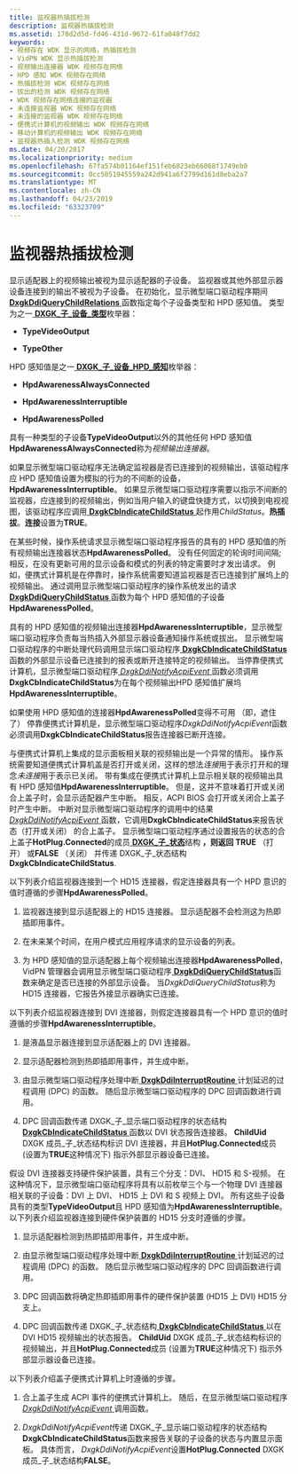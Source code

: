 ```yaml
---
title: 监视器热插拔检测
description: 监视器热插拔检测
ms.assetid: 170d2d5d-fd46-431d-9672-61fa048f7dd2
keywords:
- 视频存在 WDK 显示的网络，热插拔检测
- VidPN WDK 显示热插拔检测
- 视频输出连接器 WDK 视频存在网络
- HPD 感知 WDK 视频存在网络
- 热插拔检测 WDK 视频存在网络
- 拔出的检测 WDK 视频存在网络
- WDK 视频存在网络连接的监视器
- 未连接监视器 WDK 视频存在网络
- 未连接的监视器 WDK 视频存在网络
- 便携式计算机的视频输出 WDK 视频存在网络
- 移动计算机的视频输出 WDK 视频存在网络
- 监视器热插入检测 WDK 视频存在网络
ms.date: 04/20/2017
ms.localizationpriority: medium
ms.openlocfilehash: 67fa574b01164ef151feb6823eb66068f1749eb0
ms.sourcegitcommit: 0cc5051945559a242d941a6f2799d161d8eba2a7
ms.translationtype: MT
ms.contentlocale: zh-CN
ms.lasthandoff: 04/23/2019
ms.locfileid: "63323709"
---
```

# <a name="monitor-hot-plug-detection"></a>监视器热插拔检测


显示适配器上的视频输出被视为显示适配器的子设备。 监视器或其他外部显示器设备连接到的输出不被视为子设备。 在初始化，显示微型端口驱动程序期间[ **DxgkDdiQueryChildRelations** ](https://msdn.microsoft.com/library/windows/hardware/ff559750)函数指定每个子设备类型和 HPD 感知值。 类型为之一[ **DXGK\_子\_设备\_类型**](https://msdn.microsoft.com/library/windows/hardware/ff561008)枚举器：

-   **TypeVideoOutput**

-   **TypeOther**

HPD 感知值是之一[ **DXGK\_子\_设备\_HPD\_感知**](https://msdn.microsoft.com/library/windows/hardware/ff561006)枚举器：

-   **HpdAwarenessAlwaysConnected**

-   **HpdAwarenessInterruptible**

-   **HpdAwarenessPolled**

具有一种类型的子设备**TypeVideoOutput**以外的其他任何 HPD 感知值**HpdAwarenessAlwaysConnected**称为*视频输出连接器*。

如果显示微型端口驱动程序无法确定监视器是否已连接到的视频输出，该驱动程序应 HPD 感知值设置为模拟的行为的不间断的设备， **HpdAwarenessInterruptible**。 如果显示微型端口驱动程序需要以指示不间断的监视器，应连接到的视频输出，例如当用户输入的键盘快捷方式，以切换到电视视图，该驱动程序应调用[ **DxgkCbIndicateChildStatus** ](https://msdn.microsoft.com/library/windows/hardware/ff559522)起作用*ChildStatus*。**热插拔**。**连接**设置为**TRUE**。

在某些时候，操作系统请求显示微型端口驱动程序报告的具有的 HPD 感知值的所有视频输出连接器状态**HpdAwarenessPolled**。 没有任何固定的轮询时间间隔;相反，在没有更新可用的显示设备和模式的列表的特定需要时才发出请求。 例如，便携式计算机是在停靠时，操作系统需要知道监视器是否已连接到扩展坞上的视频输出。 通过调用显示微型端口驱动程序的操作系统发出的请求[ **DxgkDdiQueryChildStatus** ](https://msdn.microsoft.com/library/windows/hardware/ff559754)函数为每个 HPD 感知值的子设备**HpdAwarenessPolled**。

具有的 HPD 感知值的视频输出连接器**HpdAwarenessInterruptible**，显示微型端口驱动程序负责每当热插入外部显示器设备通知操作系统或拔出。 显示微型端口驱动程序的中断处理代码调用显示端口驱动程序[ **DxgkCbIndicateChildStatus** ](https://msdn.microsoft.com/library/windows/hardware/ff559522)函数的外部显示设备已连接到的报表或断开连接特定的视频输出。 当停靠便携式计算机，显示微型端口驱动程序[ *DxgkDdiNotifyAcpiEvent* ](https://msdn.microsoft.com/library/windows/hardware/ff559695)函数必须调用**DxgkCbIndicateChildStatus**为在每个视频输出HPD 感知值扩展坞**HpdAwarenessInterruptible**。

如果使用 HPD 感知值的连接器**HpdAwarenessPolled**变得不可用 （即，遮住了） 停靠便携式计算机是，显示微型端口驱动程序*DxgkDdiNotifyAcpiEvent*函数必须调用**DxgkCbIndicateChildStatus**报告连接器已断开连接。

与便携式计算机上集成的显示面板相关联的视频输出是一个异常的情形。 操作系统需要知道便携式计算机盖是否打开或关闭，这样的想法*连接*用于表示打开和的理念*未连接*用于表示已关闭。 带有集成在便携式计算机上显示相关联的视频输出具有 HPD 感知值**HpdAwarenessInterruptible**。 但是，这并不意味着打开或关闭合上盖子时，会显示适配器产生中断。 相反，ACPI BIOS 会打开或关闭合上盖子时产生中断。 中断对显示微型端口驱动程序的调用中的结果[ *DxgkDdiNotifyAcpiEvent* ](https://msdn.microsoft.com/library/windows/hardware/ff559695)函数，它调用**DxgkCbIndicateChildStatus**来报告状态（打开或关闭） 的合上盖子。 显示微型端口驱动程序通过设置报告的状态的合上盖子**HotPlug.Connected**的成员[ **DXGK\_子\_状态**](https://msdn.microsoft.com/library/windows/hardware/ff561010)结构 **，则返回 TRUE** （打开） 或**FALSE** （关闭） 并传递 DXGK\_子\_状态结构**DxgkCbIndicateChildStatus**.

以下列表介绍监视器连接到一个 HD15 连接器，假定连接器具有一个 HPD 意识的值时遵循的步骤**HpdAwarenessPolled**。

1.  监视器连接到显示适配器上的 HD15 连接器。 显示适配器不会检测这为热即插即用事件。

2.  在未来某个时间，在用户模式应用程序请求的显示设备的列表。

3.  为 HPD 感知值的显示适配器上每个视频输出连接器**HpdAwarenessPolled**，VidPN 管理器会调用显示微型端口驱动程序[ **DxgkDdiQueryChildStatus**](https://msdn.microsoft.com/library/windows/hardware/ff559754)函数来确定是否已连接的外部显示设备。 当*DxgkDdiQueryChildStatus*称为 HD15 连接器，它报告外接显示器确实已连接。

以下列表介绍监视器连接到 DVI 连接器，则假定连接器具有一个 HPD 意识的值时遵循的步骤**HpdAwarenessInterruptible**。

1.  是液晶显示器连接到显示适配器上的 DVI 连接器。

2.  显示适配器检测到热即插即用事件，并生成中断。

3.  由显示微型端口驱动程序处理中断[ **DxgkDdiInterruptRoutine** ](https://msdn.microsoft.com/library/windows/hardware/ff559680)计划延迟的过程调用 (DPC) 的函数。 随后显示微型端口驱动程序的 DPC 回调函数进行调用。

4.  DPC 回调函数传递 DXGK\_子\_显示端口驱动程序的状态结构[ **DxgkCbIndicateChildStatus** ](https://msdn.microsoft.com/library/windows/hardware/ff559522)函数以 DVI 状态报告连接器。 **ChildUid** DXGK 成员\_子\_状态结构标识 DVI 连接器，并且**HotPlug.Connected**成员 (设置为**TRUE**这种情况下) 指示外部显示器设备已连接。

假设 DVI 连接器支持硬件保护装置，具有三个分支：DVI、 HD15 和 S-视频。 在这种情况下，显示微型端口驱动程序将具有以前枚举三个与一个物理 DVI 连接器相关联的子设备：DVI 上 DVI、 HD15 上 DVI 和 S 视频上 DVI。 所有这些子设备具有的类型**TypeVideoOutput**且 HPD 感知值为**HpdAwarenessInterruptible**。 以下列表介绍监视器连接到硬件保护装置的 HD15 分支时遵循的步骤。

1.  显示适配器检测到热即插即用事件，并生成中断。

2.  由显示微型端口驱动程序处理中断[ **DxgkDdiInterruptRoutine** ](https://msdn.microsoft.com/library/windows/hardware/ff559680)计划延迟的过程调用 (DPC) 的函数。 随后显示微型端口驱动程序的 DPC 回调函数进行调用。

3.  DPC 回调函数将确定热即插即用事件的硬件保护装置 (HD15 上 DVI) HD15 分支上。

4.  DPC 回调函数传递 DXGK\_子\_状态结构[ **DxgkCbIndicateChildStatus** ](https://msdn.microsoft.com/library/windows/hardware/ff559522)以在 DVI HD15 视频输出的状态报告。 **ChildUid** DXGK 成员\_子\_状态结构标识的视频输出，并且**HotPlug.Connected**成员 (设置为**TRUE**这种情况下) 指示外部显示器设备已连接。

以下列表介绍盖子便携式计算机上时遵循的步骤。

1.  合上盖子生成 ACPI 事件的便携式计算机上。 随后，在显示微型端口驱动程序[ *DxgkDdiNotifyAcpiEvent* ](https://msdn.microsoft.com/library/windows/hardware/ff559695)调用函数。

2.  *DxgkDdiNotifyAcpiEvent*传递 DXGK\_子\_显示端口驱动程序的状态结构**DxgkCbIndicateChildStatus**函数来报告关联的子设备的状态与内置显示面板。 具体而言， *DxgkDdiNotifyAcpiEvent*设置**HotPlug.Connected** DXGK 成员\_子\_状态结构**FALSE**。

 

 





